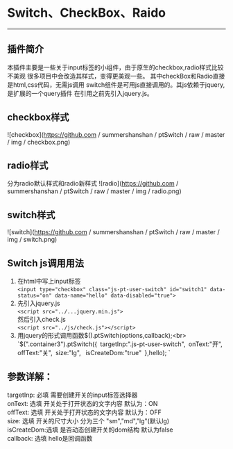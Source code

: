 Switch、CheckBox、Raido
=====
***
插件简介
-----
本插件主要是一些关于input标签的小组件，由于原生的checkbox,radio样式比较不美观
很多项目中会改造其样式，变得更美观一些。
其中checkBox和Radio直接是html,css代码，无需js调用
switch组件是可用js直接调用的。其js依赖于jquery,是扩展的一个query插件
在引用之前先引入jquery.js。

checkbox样式
----
![checkbox](https://github.com / summershanshan / ptSwitch / raw / master / img / checkbox.png)

radio样式
----
分为radio默认样式和radio新样式
![radio](https://github.com / summershanshan / ptSwitch / raw / master / img / radio.png)

switch样式
-----
![switch](https://github.com / summershanshan / ptSwitch / raw / master / img / switch.png)


Switch  js调用用法
------------------
1. 在html中写上input标签<br>
 `<input type="checkbox" class="js-pt-user-switch" id="switch1" data-status="on" data-name="hello" data-disabled="true">`
2. 先引入jquery.js<br>
   `<script src="../...jquery.min.js">` <br>
   然后引入check.js<br>
   `<script src="../js/check.js"></script>`
3. 用jquery的形式调用函数$().ptSwitch(options,callback);<br>
    `$(".container3").ptSwitch({`
             `targetInp:".js-pt-user-switch",`
             `onText:"开", `
             `offText:"关",`
             `size:"lg",  `
             `isCreateDom:"true"`
         `},hello); `

参数详解：
----
   targetInp: 必填 需要创建开关的input标签选择器 <br>
   onText:    选填 开关处于打开状态的文字内容 默认为：ON <br>
   offText:   选填 开关处于打开状态的文字内容 默认为：OFF <br>
   size:      选填 开关的尺寸大小 分为三个 "sm","md","lg"(默认lg) <br>
   isCreateDom:选填  是否动态创建开关的dom结构 默认为false <br>
   callback:   选填  hello是回调函数